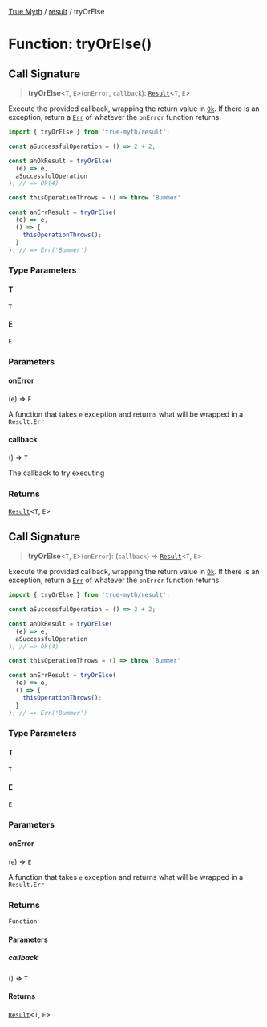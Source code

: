 [True Myth](../../index.md) / [result](../index.md) / tryOrElse

# Function: tryOrElse()

## Call Signature

> **tryOrElse**\<`T`, `E`\>(`onError`, `callback`): [`Result`](../classes/Result.md)\<`T`, `E`\>

Execute the provided callback, wrapping the return value in [`Ok`](../interfaces/Ok.md).
If there is an exception, return a [`Err`](../interfaces/Err.md) of whatever the `onError`
function returns.

```ts
import { tryOrElse } from 'true-myth/result';

const aSuccessfulOperation = () => 2 + 2;

const anOkResult = tryOrElse(
  (e) => e,
  aSuccessfulOperation
); // => Ok(4)

const thisOperationThrows = () => throw 'Bummer'

const anErrResult = tryOrElse(
  (e) => e,
  () => {
    thisOperationThrows();
  }
); // => Err('Bummer')
```

### Type Parameters

#### T

`T`

#### E

`E`

### Parameters

#### onError

(`e`) => `E`

A function that takes `e` exception and returns what will
  be wrapped in a `Result.Err`

#### callback

() => `T`

The callback to try executing

### Returns

[`Result`](../classes/Result.md)\<`T`, `E`\>

## Call Signature

> **tryOrElse**\<`T`, `E`\>(`onError`): (`callback`) => [`Result`](../classes/Result.md)\<`T`, `E`\>

Execute the provided callback, wrapping the return value in [`Ok`](../interfaces/Ok.md).
If there is an exception, return a [`Err`](../interfaces/Err.md) of whatever the `onError`
function returns.

```ts
import { tryOrElse } from 'true-myth/result';

const aSuccessfulOperation = () => 2 + 2;

const anOkResult = tryOrElse(
  (e) => e,
  aSuccessfulOperation
); // => Ok(4)

const thisOperationThrows = () => throw 'Bummer'

const anErrResult = tryOrElse(
  (e) => e,
  () => {
    thisOperationThrows();
  }
); // => Err('Bummer')
```

### Type Parameters

#### T

`T`

#### E

`E`

### Parameters

#### onError

(`e`) => `E`

A function that takes `e` exception and returns what will
  be wrapped in a `Result.Err`

### Returns

`Function`

#### Parameters

##### callback

() => `T`

#### Returns

[`Result`](../classes/Result.md)\<`T`, `E`\>
